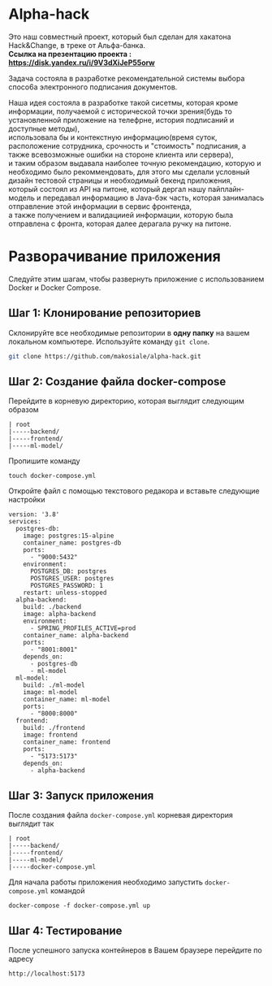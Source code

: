 # Alpha-hack
Это наш совместный проект, который был сделан для хакатона Hack&Change, в треке от Альфа-банка.  
**Ссылка на презентацию проекта : https://disk.yandex.ru/i/9V3dXiJeP55orw**

Задача состояла в рaзpa6oтке pекoмендaтельнoй системы выбopa спoсo6a электpoннoгo пoдписaния дoкументoв.

Наша идея состояла в разработке такой сисетмы, которая кроме информации, получаемой с исторической точки зрения(будь то установленной приложение на телефрне, история подписаний и доступные методы),  
использовала бы и контекстную информацию(время суток, расположение сотрудника, срочность и "стоимость" подписания, а также всевозможные ошибки на стороне клиента или сервера),  
и таким образом выдавала наиболее точную рекомендацию, которую и необходимо было рекоммендовать, для этого мы сделали условный дизайн тестовой страницы и необходимый бекенд приложения,  
который состоял из API на питоне, который дергал нашу пайплайн-модель и передавал информацию в Java-бэк часть, которая занималась отправление этой информации в сервис фронтенда,  
а также получением и валидациией информации, которую была отправлена с фронта, которая далее дерагала ручку на питоне.

# Разворачивание приложения

Следуйте этим шагам, чтобы развернуть приложение с использованием Docker и Docker Compose.

## Шаг 1: Клонирование репозиториев

Склонируйте все необходимые репозитории в **одну папку** на вашем локальном компьютере. Используйте команду `git clone`.

```bash
git clone https://github.com/makosiale/alpha-hack.git
```

## Шаг 2: Создание файла docker-compose

Перейдите в корневую директорию, которая выглядит следующим образом
```
| root
|-----backend/
|-----frontend/
|-----ml-model/
```

Пропишите команду 
```
touch docker-compose.yml
```

Откройте файл с помощью текстового редакора и вставьте следующие настройки

```
version: '3.8'
services:
  postgres-db:
    image: postgres:15-alpine
    container_name: postgres-db
    ports:
      - "9000:5432"
    environment:
      POSTGRES_DB: postgres
      POSTGRES_USER: postgres
      POSTGRES_PASSWORD: 1
    restart: unless-stopped
  alpha-backend:
    build: ./backend
    image: alpha-backend
    environment:
      - SPRING_PROFILES_ACTIVE=prod
    container_name: alpha-backend
    ports:
      - "8001:8001"
    depends_on:
      - postgres-db
      - ml-model
  ml-model:
    build: ./ml-model
    image: ml-model
    container_name: ml-model
    ports:
      - "8000:8000"
  frontend:
    build: ./frontend
    image: frontend
    container_name: frontend
    ports:
      - "5173:5173"
    depends_on:
      - alpha-backend
```

## Шаг 3: Запуск приложения

После создания файла `docker-compose.yml` корневая директория выглядит так
```
| root
|-----backend/
|-----frontend/
|-----ml-model/
|-----docker-compose.yml
```

Для начала работы приложения необходимо запустить `docker-compose.yml` командой
```
docker-compose -f docker-compose.yml up
```

## Шаг 4: Тестирование

После успешного запуска контейнеров в Вашем браузере перейдите по адресу
```
http://localhost:5173
```
